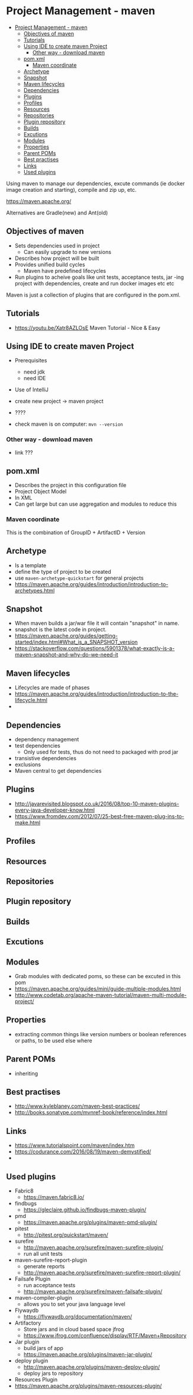 # Project Management - maven

<!-- TOC depthFrom:1 depthTo:6 withLinks:1 updateOnSave:1 orderedList:0 -->

- [Project Management - maven](#project-management-maven)
	- [Objectives of maven](#objectives-of-maven)
	- [Tutorials](#tutorials)
	- [Using IDE to create maven Project](#using-ide-to-create-maven-project)
		- [Other way - download maven](#other-way-download-maven)
	- [pom.xml](#pomxml)
		- [Maven coordinate](#maven-coordinate)
	- [Archetype](#archetype)
	- [Snapshot](#snapshot)
	- [Maven lifecycles](#maven-lifecycles)
	- [Dependencies](#dependencies)
	- [Plugins](#plugins)
	- [Profiles](#profiles)
	- [Resources](#resources)
	- [Repositories](#repositories)
	- [Plugin repository](#plugin-repository)
	- [Builds](#builds)
	- [Excutions](#excutions)
	- [Modules](#modules)
	- [Properties](#properties)
	- [Parent POMs](#parent-poms)
	- [Best practises](#best-practises)
	- [Links](#links)
	- [Used plugins](#used-plugins)

<!-- /TOC -->

Using maven to manage our dependencies, excute commands (ie docker image creation and starting), compile and zip up, etc.

https://maven.apache.org/

Alternatives are Gradle(new) and Ant(old)

## Objectives of maven

- Sets dependencies used in project
  - Can easily upgrade to new versions
- Describes how project will be built
- Provides unified build cycles
  - Maven have predefined lifecycles
- Run plugins to acheive goals like unit tests, acceptance tests, jar -ing project with dependencies, create and run docker images etc etc

Maven is just a collection of plugins that are configured in the pom.xml.

## Tutorials

- https://youtu.be/Xatr8AZLOsE Maven Tutorial - Nice & Easy


## Using IDE to create maven Project

- Prerequisites
  - need jdk
  - need IDE
- Use of IntelliJ
- create new project -> maven project
- ????

- check maven is on computer: ```mvn --version```

### Other way - download maven

- link ???

## pom.xml

- Describes the project in this configuration file
- Project Object Model
- In XML
- Can get large but can use aggregation and modules to reduce this

### Maven coordinate

This is the combination of GroupID + ArtifactID + Version

## Archetype

- Is a template
- define the type of project to be created
- use ```maven-archetype-quickstart``` for general projects
-  https://maven.apache.org/guides/introduction/introduction-to-archetypes.html

## Snapshot

- When maven builds a jar/war file it will contain "snapshot" in name.
- snapshot is the latest code in project.
- https://maven.apache.org/guides/getting-started/index.html#What_is_a_SNAPSHOT_version
- https://stackoverflow.com/questions/5901378/what-exactly-is-a-maven-snapshot-and-why-do-we-need-it

## Maven lifecycles

- Lifecycles are made of phases
-  https://maven.apache.org/guides/introduction/introduction-to-the-lifecycle.html
-

## Dependencies

* dependency management
* test dependencies
  * Only used for tests, thus do not need to packaged with prod jar
* transistive dependencies
* exclusions
* Maven central to get dependencies

## Plugins

* http://javarevisited.blogspot.co.uk/2016/08/top-10-maven-plugins-every-java-developer-know.html
* https://www.fromdev.com/2012/07/25-best-free-maven-plug-ins-to-make.html

## Profiles

## Resources

## Repositories

## Plugin repository

## Builds

## Excutions

## Modules
* Grab modules with dedicated poms, so these can be excuted in this pom
* https://maven.apache.org/guides/mini/guide-multiple-modules.html
* http://www.codetab.org/apache-maven-tutorial/maven-multi-module-project/


## Properties

*  extracting common things like version numbers or boolean references or paths, to be used else where


## Parent POMs

* inheriting

## Best practises

- http://www.kyleblaney.com/maven-best-practices/
- http://books.sonatype.com/mvnref-book/reference/index.html


## Links

- https://www.tutorialspoint.com/maven/index.htm
- https://codurance.com/2016/08/19/maven-demystified/
-

## Used plugins

- Fabric8
  - https://maven.fabric8.io/
- findbugs
  - https://gleclaire.github.io/findbugs-maven-plugin/
- pmd
  - https://maven.apache.org/plugins/maven-pmd-plugin/
- pitest
  - http://pitest.org/quickstart/maven/
- surefire
  - http://maven.apache.org/surefire/maven-surefire-plugin/
  - run all unit tests
- maven-surefire-report-plugin
  - generate reports
  - http://maven.apache.org/surefire/maven-surefire-report-plugin/
- Failsafe Plugin
  - run acceptance tests
  - http://maven.apache.org/surefire/maven-failsafe-plugin/
- maven-compiler-plugin
  - allows you to set your java language level
- Flywaydb
  - https://flywaydb.org/documentation/maven/
- Artifactory
  - Store jars and in cloud based space jfrog
  - https://www.jfrog.com/confluence/display/RTF/Maven+Repository
- Jar plugin
  - build jars of app
  - https://maven.apache.org/plugins/maven-jar-plugin/
- deploy plugin
  - http://maven.apache.org/plugins/maven-deploy-plugin/
  - deploy jars to repository
-  Resources Plugin
  - https://maven.apache.org/plugins/maven-resources-plugin/
